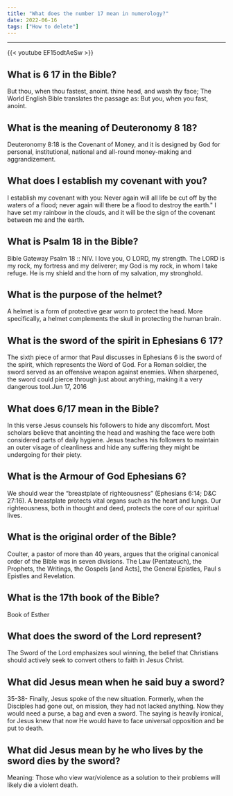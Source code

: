 ```yaml
---
title: "What does the number 17 mean in numerology?"
date: 2022-06-16
tags: ["How to delete"]
---
```


---
{{< youtube EF15odtAeSw >}}
## What is 6 17 in the Bible?
But thou, when thou fastest, anoint. thine head, and wash thy face; The World English Bible translates the passage as: But you, when you fast, anoint.

## What is the meaning of Deuteronomy 8 18?
Deuteronomy 8:18 is the Covenant of Money, and it is designed by God for personal, institutional, national and all-round money-making and aggrandizement.

## What does I establish my covenant with you?
I establish my covenant with you: Never again will all life be cut off by the waters of a flood; never again will there be a flood to destroy the earth." I have set my rainbow in the clouds, and it will be the sign of the covenant between me and the earth.

## What is Psalm 18 in the Bible?
Bible Gateway Psalm 18 :: NIV. I love you, O LORD, my strength. The LORD is my rock, my fortress and my deliverer; my God is my rock, in whom I take refuge. He is my shield and the horn of my salvation, my stronghold.

## What is the purpose of the helmet?
A helmet is a form of protective gear worn to protect the head. More specifically, a helmet complements the skull in protecting the human brain.

## What is the sword of the spirit in Ephesians 6 17?
The sixth piece of armor that Paul discusses in Ephesians 6 is the sword of the spirit, which represents the Word of God. For a Roman soldier, the sword served as an offensive weapon against enemies. When sharpened, the sword could pierce through just about anything, making it a very dangerous tool.Jun 17, 2016

## What does 6/17 mean in the Bible?
In this verse Jesus counsels his followers to hide any discomfort. Most scholars believe that anointing the head and washing the face were both considered parts of daily hygiene. Jesus teaches his followers to maintain an outer visage of cleanliness and hide any suffering they might be undergoing for their piety.

## What is the Armour of God Ephesians 6?
We should wear the “breastplate of righteousness” (Ephesians 6:14; D&C 27:16). A breastplate protects vital organs such as the heart and lungs. Our righteousness, both in thought and deed, protects the core of our spiritual lives.

## What is the original order of the Bible?
Coulter, a pastor of more than 40 years, argues that the original canonical order of the Bible was in seven divisions. The Law (Pentateuch), the Prophets, the Writings, the Gospels [and Acts], the General Epistles, Paul s Epistles and Revelation.

## What is the 17th book of the Bible?
Book of Esther

## What does the sword of the Lord represent?
The Sword of the Lord emphasizes soul winning, the belief that Christians should actively seek to convert others to faith in Jesus Christ.

## What did Jesus mean when he said buy a sword?
35-38- Finally, Jesus spoke of the new situation. Formerly, when the Disciples had gone out, on mission, they had not lacked anything. Now they would need a purse, a bag and even a sword. The saying is heavily ironical, for Jesus knew that now He would have to face universal opposition and be put to death.

## What did Jesus mean by he who lives by the sword dies by the sword?
Meaning: Those who view war/violence as a solution to their problems will likely die a violent death.


